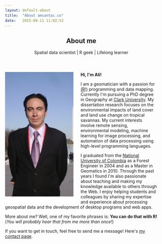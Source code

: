 ```yaml
---
layout: default-about
title:  "About amsantac.co"
date:   2015-09-11 11:02:52
---
```

<header>
<h2>About me</h2>
<span class="byline">Spatial data scientist | R geek | Lifelong learner</span>
</header>

<p>
<a href="#" class="image full"><img src="images/aboutme.jpg" alt="" style="float:left;width:250px;height:430px;"/></a>
<strong>Hi, I'm Ali!</strong>

I am a geomatician with a passion for <a href="http://r-project.org">(R!)</a> programming and data mapping. Currently I'm pursuing a PhD degree in Geography at <a href="http://www.clarku.edu">Clark University</a>. My dissertation research focuses on the environmental impacts of land cover and land use change on tropical savannas. My current interests involve remote sensing, environmental modeling, machine learning for image processing, and automation of data processing using high-level programming languages.
</p>


I graduated from the [National University of Colombia] as a Forest Engineer in 2004 and as a Master in Geomatics in 2010. Through the past years I found I'm also passionate about teaching and making my knowledge available to others through the Web. I enjoy helping students and colleagues by sharing my expertise and experience about processing geospatial data and the development of desktop programs and web apps. 

More about me? Well, one of my favorite phrases is: **You can do that with R!** (*You will probably hear that from me more than once!*)

If you want to get in touch, feel free to send me a message! Here's [my contact page].

[(R!)]: http://r-project.org
[R!]: http://r-project.org
[Clark University]: http://www.clarku.edu
[National University of Colombia]: http://www.unal.edu.co
[my contact page]: contact.html
